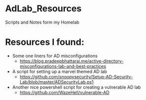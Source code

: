# AdLab_Resources
Scripts and Notes form my Homelab

# Resources I found:
- Some one liners for AD misconfigurations
  - https://blog.pradeepbhattarai.me/active-directory-misconfigurations-lab-and-best-practices
- A script for setting up a marvel themed AD lab
  - https://github.com/snoopysecurity/Setup-AD-Security-Lab/blob/master/ADSecurityLab.ps1
- Another nice powershell script for creating a vulnerable AD lab
  - https://github.com/WazeHell/vulnerable-AD
